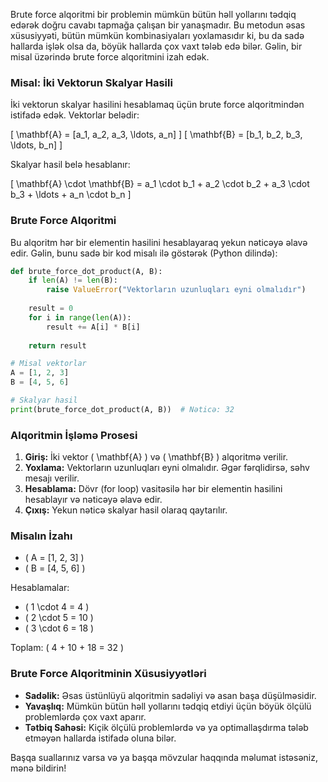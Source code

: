 Brute force alqoritmi bir problemin mümkün bütün həll yollarını tədqiq edərək doğru cavabı tapmağa çalışan bir yanaşmadır. Bu metodun əsas xüsusiyyəti, bütün mümkün kombinasiyaları yoxlamasıdır ki, bu da sadə hallarda işlək olsa da, böyük hallarda çox vaxt tələb edə bilər. Gəlin, bir misal üzərində brute force alqoritmini izah edək.

### Misal: İki Vektorun Skalyar Hasili

İki vektorun skalyar hasilini hesablamaq üçün brute force alqoritmindən istifadə edək. Vektorlar belədir:

\[ \mathbf{A} = [a_1, a_2, a_3, \ldots, a_n] \]
\[ \mathbf{B} = [b_1, b_2, b_3, \ldots, b_n] \]

Skalyar hasil belə hesablanır:

\[ \mathbf{A} \cdot \mathbf{B} = a_1 \cdot b_1 + a_2 \cdot b_2 + a_3 \cdot b_3 + \ldots + a_n \cdot b_n \]

### Brute Force Alqoritmi

Bu alqoritm hər bir elementin hasilini hesablayaraq yekun nəticəyə əlavə edir. Gəlin, bunu sadə bir kod misalı ilə göstərək (Python dilində):

```python
def brute_force_dot_product(A, B):
    if len(A) != len(B):
        raise ValueError("Vektorların uzunluqları eyni olmalıdır")
    
    result = 0
    for i in range(len(A)):
        result += A[i] * B[i]
    
    return result

# Misal vektorlar
A = [1, 2, 3]
B = [4, 5, 6]

# Skalyar hasil
print(brute_force_dot_product(A, B))  # Nəticə: 32
```

### Alqoritmin İşləmə Prosesi

1. **Giriş:** İki vektor \( \mathbf{A} \) və \( \mathbf{B} \) alqoritmə verilir.
2. **Yoxlama:** Vektorların uzunluqları eyni olmalıdır. Əgər fərqlidirsə, səhv mesajı verilir.
3. **Hesablama:** Dövr (for loop) vasitəsilə hər bir elementin hasilini hesablayır və nəticəyə əlavə edir.
4. **Çıxış:** Yekun nəticə skalyar hasil olaraq qaytarılır.

### Misalın İzahı

- \( A = [1, 2, 3] \)
- \( B = [4, 5, 6] \)

Hesablamalar:

- \( 1 \cdot 4 = 4 \)
- \( 2 \cdot 5 = 10 \)
- \( 3 \cdot 6 = 18 \)

Toplam: \( 4 + 10 + 18 = 32 \)

### Brute Force Alqoritminin Xüsusiyyətləri

- **Sadəlik:** Əsas üstünlüyü alqoritmin sadəliyi və asan başa düşülməsidir.
- **Yavaşlıq:** Mümkün bütün həll yollarını tədqiq etdiyi üçün böyük ölçülü problemlərdə çox vaxt aparır.
- **Tətbiq Sahəsi:** Kiçik ölçülü problemlərdə və ya optimallaşdırma tələb etməyən hallarda istifadə oluna bilər.

Başqa suallarınız varsa və ya başqa mövzular haqqında məlumat istəsəniz, mənə bildirin!
